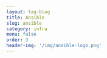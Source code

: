```yaml
---
layout: tag-blog
title: Ansible
slug: ansible
category: infra
menu: false
order: 3
header-img: '/img/ansible-logo.png'
---
```

